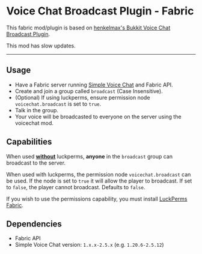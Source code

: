 # Voice Chat Broadcast Plugin - Fabric

This fabric mod/plugin is based on [henkelmax's Bukkit Voice Chat Broadcast Plugin](https://github.com/henkelmax/voicechat-broadcast-plugin).

This mod has slow updates.

<hr>

## Usage

- Have a Fabric server running [Simple Voice Chat](https://modrinth.com/plugin/simple-voice-chat) and Fabric API.
- Create and join a group called `broadcast` (Case Insensitive).
- (Optional) If using luckperms, ensure permission node `voicechat.broadcast` is set to `true`.
- Talk in the group.
- Your voice will be broadcasted to everyone on the server using the voicechat mod.

## Capabilities

When used **<ins>without</ins>** luckperms, **anyone** in the `broadcast` group can broadcast to the server.

When used with luckperms, the permission node `voicechat.broadcast` can be used.
If the node is set to `true` it will allow the player to broadcast. If set to `false`, the player cannot broadcast.
Defaults to `false`.

If you wish to use the permissions capability, you must install [LuckPerms Fabric](https://luckperms.net/download).

## Dependencies

- Fabric API
- Simple Voice Chat version: `1.x.x-2.5.x` (e.g. `1.20.6-2.5.12`)


